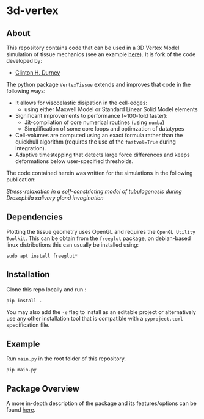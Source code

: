 # 3d-vertex

## About
This repository contains code that can be used in a 3D Vertex Model simulation of tissue mechanics (see an example [here](#pickle-player-demo)). It is fork of the code developed by:
* [Clinton H. Durney](https://clintondurney.github.io/)

The python package `VertexTissue` extends and improves that code in the following ways:
+ It allows for viscoelastic disipation in the cell-edges:
	* using either Maxwell Model or Standard Linear Solid Model elements
+ Significant improvements to performance (~100-fold faster):
	* Jit-compilation of core numerical routines (using `numba`)
	* Simplification of some core loops and optimzation of datatypes
+ Cell-volumes are computed using an exact formula rather than the quickhull algorithm (requires the use of the `fastvol=True` during integration).
+ Adaptive timestepping that detects large force differences and keeps deformations below user-specified thresholds. 

The code contained herein was written for the simulations in the following publication:

*Stress-relaxation in a self-constricting model of tubulogenesis during Drosophila salivary gland invagination*


## Dependencies

Plotting the tissue geometry uses OpenGL and requires the `OpenGL Utility Toolkit`. This can be obtain from the `freeglut` package,  on debian-based linux distributions this can usually be installed using:
```
sudo apt install freeglut*
```

## Installation ### 

Clone this repo locally and run :
```
pip install .
```

You may also add the `-e` flag to install as an editable project  or alternatively use any other installation tool that is compatible with a `pyproject.toml` specification file.

## Example

Run `main.py` in the root folder of this repository.

```
pip main.py
```

## Package Overview

A more in-depth description of the package and its features/options can be found [here](OVERVIEW.md).
